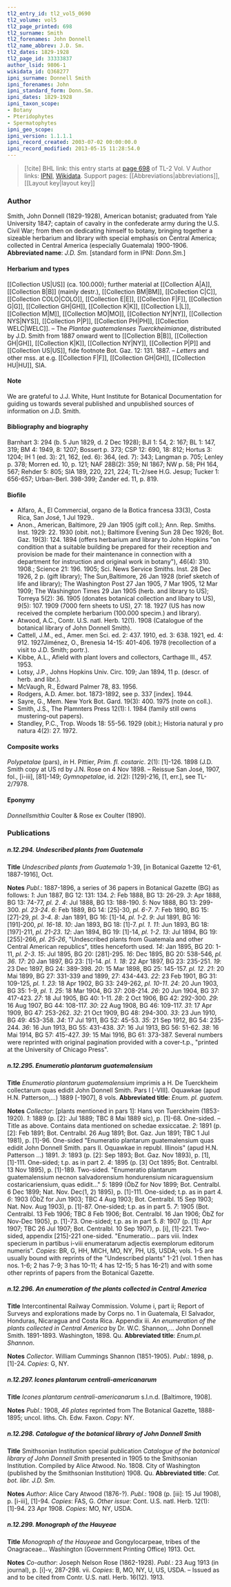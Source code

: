 ```yaml
---
tl2_entry_id: tl2_vol5_0690
tl2_volume: vol5
tl2_page_printed: 698
tl2_surname: Smith
tl2_forenames: John Donnell
tl2_name_abbrev: J.D. Sm.
tl2_dates: 1829-1928
tl2_page_id: 33333837
author_lsid: 9806-1
wikidata_id: Q368277
ipni_surname: Donnell Smith
ipni_forenames: John
ipni_standard_form: Donn.Sm.
ipni_dates: 1829-1928
ipni_taxon_scope: 
- Botany
- Pteridophytes
- Spermatophytes
ipni_geo_scope: 
ipni_version: 1.1.1.1
ipni_record_created: 2003-07-02 00:00:00.0
ipni_record_modified: 2013-05-15 11:28:54.0
---
```


> [!cite] BHL link: this entry starts at [page 698](https://www.biodiversitylibrary.org/page/33333837) of TL-2 Vol. V
> Author links: [IPNI](https://www.ipni.org/a/9806-1), [Wikidata](https://www.wikidata.org/wiki/Q368277). Support pages: [[Abbreviations|abbreviations]], [[Layout key|layout key]]

### Author

Smith, John Donnell (1829-1928), American botanist; graduated from Yale University 1847; captain of cavalry in the confederate army during the U.S. Civil War; from then on dedicating himself to botany, bringing together a sizeable herbarium and library with special emphasis on Central America; collected in Central America (especially Guatemala) 1900-1906. 
**Abbreviated name**: *J.D. Sm.* \[standard form in IPNI: *Donn.Sm.*\]

#### Herbarium and types

[[Collection US|US]] (ca. 100.000); further material at [[Collection A|A]], [[Collection B|B]] (mainly destr.), [[Collection BM|BM]], [[Collection C|C]], [[Collection COLO|COLO]], [[Collection E|E]], [[Collection F|F]], [[Collection G|G]], [[Collection GH|GH]], [[Collection K|K]], [[Collection L|L]], [[Collection M|M]], [[Collection MO|MO]], [[Collection NY|NY]], [[Collection NYS|NYS]], [[Collection P|P]], [[Collection PH|PH]], [[Collection WELC|WELC]]. – The *Plantae guatemalenses Tuerckheimianae*, distributed by J.D. Smith from 1887 onward went to [[Collection B|B]], [[Collection GH|GH]], [[Collection K|K]], [[Collection NY|NY]], [[Collection P|P]] and [[Collection US|US]], fide footnote Bot. Gaz. 12: 131. 1887. – *Letters* and other mss. at e.g. [[Collection F|F]], [[Collection GH|GH]], [[Collection HU|HU]], SIA.

#### Note

We are grateful to J.J. White, Hunt Institute for Botanical Documentation for guiding us towards several published and unpublished sources of information on J.D. Smith.

#### Bibliography and biography

Barnhart 3: 294 (b. 5 Jun 1829, d. 2 Dec 1928); BJI 1: 54, 2: 167; BL 1: 147, 319; BM 4: 1949, 8: 1207; Bossert p. 373; CSP 12: 690, 18: 812; Hortus 3: 1204; IH 1 (ed. 3): 21, 162, (ed. 6): 364, (ed. 7): 343; Langman p. 705; Lenley p. 378; Morren ed. 10, p. 121; NAF 28B(2): 359; NI 1867; NW p. 58; PH 164, 567; Rehder 5: 805; SIA 189, 220, 221, 224; TL-2/see H.G. Jesup; Tucker 1: 656-657; Urban-Berl. 398-399; Zander ed. 11, p. 819.

#### Biofile

- Alfaro, A., El Commercial, organo de la Botica francesa 33(3), Costa Rica, San José, 1 Jul 1929..
- Anon., American, Baltimore, 29 Jan 1905 (gift coll.); Ann. Rep. Smiths. Inst. 1929: 22. 1930 (obit. not.); Baltimore Evening Sun 28 Dec 1926; Bot. Gaz. 19(3): 124. 1894 (offers herbarium and library to John Hopkins "on condition that a suitable building be prepared for their reception and provision be made for their maintenance in connection with a department for instruction and original work in botany"), 46(4): 310. 1908.; Science 21: 196. 1905; Sci. News Service Smiths. Inst. 28 Dec 1926, 2 p. (gift library); The Sun,Baltimore, 26 Jan 1928 (brief sketch of life and library); The Washington Post 27 Jan 1905, 7 Mar 1905, 12 Mar 1909; The Washington Times 29 Jan 1905 (herb. and library to US); Torreya 5(2): 36. 1905 (donates botanical collection and libary to US), 9(5): 107. 1909 (7000 fern sheets to US), 27: 18. 1927 (US has now received the complete herbarium (100.000 specim.) and library).
- Atwood, A.C., Contr. U.S. natl. Herb. 12(1). 1908 (Catalogue of the botanical library of John Donnell Smith).
- Cattell, J.M., ed., Amer. men Sci. ed. 2: 437. 1910, ed. 3: 638. 1921, ed. 4: 912. 1927Jiménez, O., Brenesia 14-15: 401-406. 1978 (recollection of a visit to J.D. Smith; portr.).
- Kibbe, A.L., Afield with plant lovers and collectors, Carthage Ill., 457. 1953.
- Lotsy, J.P., Johns Hopkins Univ. Circ. 109; Jan 1894, 11 p. (descr. of herb. and libr.).
- McVaugh, R., Edward Palmer 78, 83. 1956.
- Rodgers, A.D. Amer. bot. 1873-1892, see p. 337 \[index\]. 1944.
- Sayre, G., Mem. New York Bot. Gard. 19(3): 400. 1975 (note on coll.).
- Smith, J.S., The Plamnters Press 12(1): I. 1984 (family still owns mustering-out papers).
- Standley, P.C., Trop. Woods 18: 55-56. 1929 (obit.); Historia natural y pro natura 4(2): 27. 1972.

#### Composite works

*Polypetalae* (pars), *in* H. Pittier, *Prim. fl. costaric*. 2(1): \[1\]-126. 1898 (J.D. Smith copy at US rd by J.N. Rose on 4 Nov 1898. – Reissue San José, 1907, fol., \[i-iii\], \[81\]-149; *Gymnopetalae*, id. 2(2): \[129\]-216, \[1, err.\], see TL-2/7978.

#### Eponymy

*Donnellsmithia* Coulter & Rose ex Coulter (1890).

### Publications

##### n.12.294. Undescribed plants from Guatemala

**Title**
*Undescribed plants from Guatemala* 1-39, \[in Botanical Gazette 12-61, 1887-1916\], Oct.

**Notes**
*Publ*.: 1887-1896, a series of 36 papers in Botanical Gazette (BG) as follows:
*1*: Jun 1887, BG 12: 131: 134.
*2*: Feb 1888, BG 13: 26-29.
*3*: Apr 1888, BG 13: 74-77, *pl. 2*.
*4*: Jul 1888, BG 13: 188-190.
*5*: Nov 1888, BG 13: 299-300. *pl. 23-24*.
*6*: Feb 1889, BG 14: \[25\]-30, *pl. 6-7*.
*7*: Feb 1890, BG 15: \[27\]-29, *pl. 3-4*.
*8*: Jan 1891, BG 16: \[1\]-14, *pl. 1-2*.
*9*: Jul 1891, BG 16: \[191\]-200, *pl. 16-18*.
*10*: Jan 1893, BG 18: \[1\]-7. *pl. 1*.
*11*: Jun 1893, BG 18: \[197\]-211, *pl. 21-23*.
*12*: Jan 1894, BG 19: \[1\]-14, *pl. 1-2*.
*13*: Jul 1894, BG 19: \[255\]-266, *pl. 25-26*, "Undescribed plants from Guatemala and other Central American republics", titles henceforth used.
*14*: Jan 1895, BG 20: 1-11, *pl. 2-3*.
*15*: Jul 1895, BG 20: \[281\]-295.
*16*: Dec 1895, BG 20: 538-546, *pl. 36*.
*17*: 20 Jan 1897, BG 23: \[1\]-14. *pl. 1*.
*18*: 22 Apr 1897, BG 23: 235-251.
*19*: 23 Dec 1897, BG 24: 389-398.
*20*: 15 Mar 1898, BG 25: 145-157. *pl. 12*.
*21*: 20 Mai 1899, BG 27: 331-339 and 1899, 27: 434-443.
*22*: 23 Feb 1901, BG 31: 109-125, *pl. 1*.
*23*: 18 Apr 1902, BG 33: 249-262, *pl. 10-11*.
*24*: 20 Jun 1903, BG 35: 1-9, *pl. 1*.
*25*: 18 Mar 1904, BG 37: 208-214.
*26*: 20 Jun 1904, BG 37: 417-423.
*27*: 18 Jul 1905, BG 40: 1-11.
*28*: 2 Oct 1906, BG 42: 292-300.
*29*: 16 Aug 1907, BG 44: 108-117.
*30*: 22 Aug 1908, BG 46: 109-117.
*31*: 17 Apr 1909, BG 47: 253-262.
*32*: 21 Oct 1909, BG 48: 294-300.
*33*: 23 Jun 1910, BG 49: 453-358.
*34*: 17 Jul 1911, BG 52: 45-53.
*35*: 21 Sep 1912, BG 54: 235-244.
*36*: 16 Jun 1913, BG 55: 431-438.
*37*: 16 Jul 1913, BG 56: 51-62.
*38*: 16 Mai 1914, BG 57: 415-427.
*39*: 15 Mai 1916, BG 61: 373-387.
Several numbers were reprinted with original pagination provided with a cover-t.p., "printed at the University of Chicago Press".

##### n.12.295. Enumeratio plantarum guatemalensium

**Title**
*Enumeratio plantarum guatemalensium* imprimis a H. De Tuerckheim collectarum quas edidit John Donnell Smith. Pars I \[-VIII\]. Oquawkae (apud H.N. Patterson,...) 1889 \[-1907\], 8 vols.
**Abbreviated title**: *Enum. pl. guatem.*

**Notes**
*Collector*: \[plants mentioned in pars 1\]: Hans von Tuerckheim (1853-1920).
*1*: 1889 (p. \[2\]: Jul 1889; TBC 8 Mai 1889 sic), p. \[1\]-68. One-sided. – Title as above. Contains data mentioned on schedae exsiccatae.
*2*: 1891 (p. \[2\]: Feb 1891; Bot. Centralbl. 26 Aug 1891; Bot. Gaz. Jun 1891; TBC 1 Jul 1981), p. \[1\]-96. One-sided "Enumeratio plantarum guatemalensium quas edidit John Donnell Smith. pars II. Oquawkae in republ. Illinois" (apud H.N. Patterson ...) 1891.
*3*: 1893 (p. \[2\]: Sep 1893; Bot. Gaz. Nov 1893), p. \[1\], \[1\]-111. One-sided; t.p. as in part 2.
*4*: 1895 (p. \[3\] Oct 1895; Bot. Centralbl. 13 Nov 1895), p. \[1\]-189. Two-sided. "Enumeratio plantarum guatemalensium necnon salvadorensium hondurensium nicaraguensium costaricariensium, quas edidit..."
*5*: 1899 (ÖbZ for Nov 1899; Bot. Centralbl. 6 Dec 1899; Nat. Nov. Dec(1, 2) 1895), p. \[1\]-111. One-sided; t.p. as in part 4.
*6*: 1903 (ÖbZ for Jun 1903; TBC 4 Aug 1903; Bot. Centralbl. 15 Sep 1903; Nat. Nov. Aug 1903), p. \[1\]-87. One-sided; t.p. as in part 5.
*7*: 1905 (Bot. Centralbl. 13 Feb 1906; TBC 8 Feb 1906; Bot. Centralbl. 16 Jan 1906; ÖbZ for Nov-Dec 1905), p. \[1\]-73. One-sided; t.p. as in part 5.
*8*: 1907 (p. \[1\]: Apr 1907; TBC 26 Jul 1907; Bot. Centralbl. 10 Sep 1907), p. \[i\], \[1\]-221. Two-sided, appendix \[215\]-221 one-sided. "Enumeratio... pars viii. Index specierum in partibus i-viii enumeratarum adjectis exemplorum editorum numeris".
*Copies*: BR, G, HH, MICH, MO, NY, PH, US, USDA; vols. 1-5 are usually bound with reprints of the "Undescribed plants" 1-21 (vol. 1 then has nos. 1-6; 2 has 7-9; 3 has 10-11; 4 has 12-15; 5 has 16-21) and with some other reprints of papers from the Botanical Gazette.

##### n.12.296. An enumeration of the plants collected in Central America

**Title**
Intercontinental Railway Commission. Volume i, part ii; Report of Surveys and explorations made by Corps no. 1 in Guatemala, El Salvador, Honduras, Nicaragua and Costa Rica. Appendix iii. *An enumeration of the plants collected in Central America* by Dr. W.C. Shannon,... John Donnell Smith. 1891-1893. Washington, 1898. Qu.
**Abbreviated title**: *Enum.pl. Shannon*.

**Notes**
*Collector*. William Cummings Shannon (1851-1905).
*Publ*.: 1898, p. \[1\]-24. *Copies*: G, NY.

##### n.12.297. Icones plantarum centrali-americanarum

**Title**
*Icones plantarum centrali-americanarum* s.l.n.d. \[Baltimore, 1908\].

**Notes**
*Publ*.: 1908, *46 plates* reprinted from The Botanical Gazette, 1888-1895; uncol. liths. Ch. Edw. Faxon. *Copy*: NY.

##### n.12.298. Catalogue of the botanical library of John Donnell Smith

**Title**
Smithsonian Institution special publication *Catalogue of the botanical library of John Donnell Smith* presented in 1905 to the Smithsonian Institution. Compiled by Alice Atwood. No. 1808. City of Washington (published by the Smithsonian Institution) 1908. Qu.
**Abbreviated title**: *Cat. bot. libr. J.D. Sm.*

**Notes**
*Author*: Alice Cary Atwood (1876-?).
*Publ*.: 1908 (p. \[iii\]: 15 Jul 1908), p. \[i-iii\], \[1\]-94. *Copies*: FAS, G.
*Other issue*: Cont. U.S. natl. Herb. 12(1): \[1\]-94. 23 Apr 1908. *Copies*: MO, NY, USDA.

##### n.12.299. Monograph of the Hauyeae

**Title**
*Monograph of the Hauyeae* and Gongylocarpeae, tribes of the Onagraceae... Washington (Government Printing Office) 1913. Oct.

**Notes**
*Co-author*: Joseph Nelson Rose (1862-1928).
*Publ*.: 23 Aug 1913 (in journal), p. \[i\]-v, 287-298. vii. *Copies*: B, MO, NY, U, US, USDA. – Issued as and to be cited from Contr. U.S. natl. Herb. 16(12). 1913.

